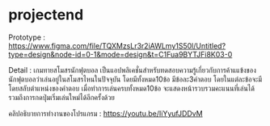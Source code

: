 # projectend
Prototype : https://www.figma.com/file/TQXMzsLr3r2iAWLmy1S50l/Untitled?type=design&node-id=0-1&mode=design&t=C1Fua9BYTJFi8K03-0

Detail : เกมทายสโมสรนักฟุตบอล เป็นแอปพลิเคชั่นสำหรับทดสอบความรู้เกี่ยวกับการค้าแแข้งของนักฟุตบอลว่าเล่นอยู่ในสโมสรไหนในปัจจุบัน โดยมีทั้งหมด10ข้อ มีข้อละ3คำตอบ โดยในแต่ละข้อจะมีโดยสลับตำแหน่งของคำตอบ เมื่อทำการเล่นครบทั้งหมด10ข้อ จะแสดงหน้ารวบรวมคะแนนที่เล่นได้ รวมถึงการกดปุ่มเริ่มเล่นใหม่ได้อีกครั้งด้วย

คลิปอธิบายการทำงานของโปรแกรม : https://youtu.be/IiYyufJDDvM
